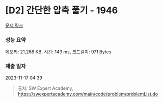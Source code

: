 # [D2] 간단한 압축 풀기 - 1946 

[문제 링크](https://swexpertacademy.com/main/code/problem/problemDetail.do?contestProbId=AV5PmkDKAOMDFAUq) 

### 성능 요약

메모리: 21,268 KB, 시간: 143 ms, 코드길이: 971 Bytes

### 제출 일자

2023-11-17 04:39



> 출처: SW Expert Academy, https://swexpertacademy.com/main/code/problem/problemList.do